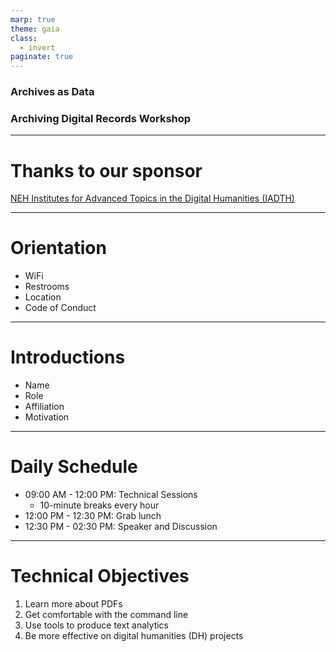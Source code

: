 ```yaml
---
marp: true
theme: gaia
class:
  - invert
paginate: true
---
```

<!-- _class: lead -->
### Archives as Data
### Archiving Digital Records Workshop
---
# Thanks to our sponsor
[NEH Institutes for Advanced Topics in the Digital Humanities (IADTH)](https://www.neh.gov/grants/odh/institutes-advanced-topics-in-the-digital-humanities)

---
# Orientation
* WiFi
* Restrooms
* Location
* Code of Conduct
---
# Introductions
* Name
* Role
* Affiliation
* Motivation
---
# Daily Schedule
* 09:00 AM - 12:00 PM: Technical Sessions
  * 10-minute breaks every hour
* 12:00 PM - 12:30 PM: Grab lunch
* 12:30 PM - 02:30 PM: Speaker and Discussion
---
# Technical Objectives
1. Learn more about PDFs
2. Get comfortable with the command line
3. Use tools to produce text analytics
4. Be more effective on digital humanities (DH) projects